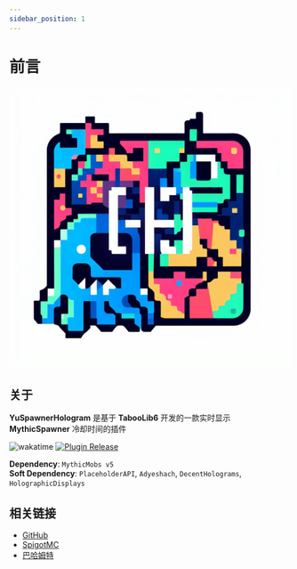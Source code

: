 ```yaml
---
sidebar_position: 1
---
```


# 前言

![Logo](_images_/YuSpawnerHologram_Logo.png)

## 关于

**YuSpawnerHologram** 是基于 **TabooLib6** 开发的一款实时显示 **MythicSpawner** 冷却时间的插件

![wakatime](https://wakatime.com/badge/github/L1-An/YuSpawnerHologram.svg)
[![Plugin Release](https://github.com/L1-An/YuSpawnerHologram/actions/workflows/build.yml/badge.svg)](https://github.com/L1-An/YuSpawnerHologram/releases)

**Dependency**: `MythicMobs v5`  
**Soft Dependency**: `PlaceholderAPI`, `Adyeshach`, `DecentHolograms`, `HolographicDisplays`

## 相关链接

- [GitHub](https://github.com/L1-An/YuSpawnerHologram)  
- [SpigotMC](https://www.spigotmc.org/resources/yuspawnerhologram-%E2%9C%85multiple-plugin-support-%E2%9C%85intelligent-multilingual-support.113207/)  
- [巴哈姆特](https://forum.gamer.com.tw/C.php?bsn=18673&snA=200464&subbsn=14&page=1&s_author=&gothis=1062160#1062160)